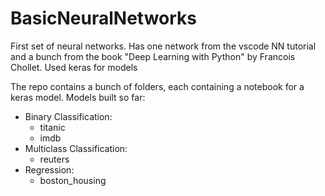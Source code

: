 # BasicNeuralNetworks
First set of neural networks. Has one network from the vscode NN tutorial and a bunch from the book "Deep Learning with Python" by Francois Chollet. Used keras for models

The repo contains a bunch of folders, each containing a notebook for a keras model. 
Models built so far:
  - Binary Classification:
    - titanic 
    - imdb
  - Multiclass Classification:
    - reuters
  - Regression:
    - boston_housing
